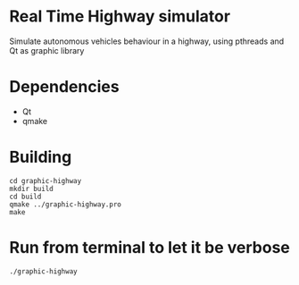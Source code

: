 # Real Time Highway simulator
Simulate autonomous vehicles behaviour in a highway, using pthreads and Qt as graphic library

# Dependencies
- Qt
- qmake

# Building
```
cd graphic-highway
mkdir build
cd build
qmake ../graphic-highway.pro
make

```

# Run from terminal to let it be verbose
```
./graphic-highway

```


